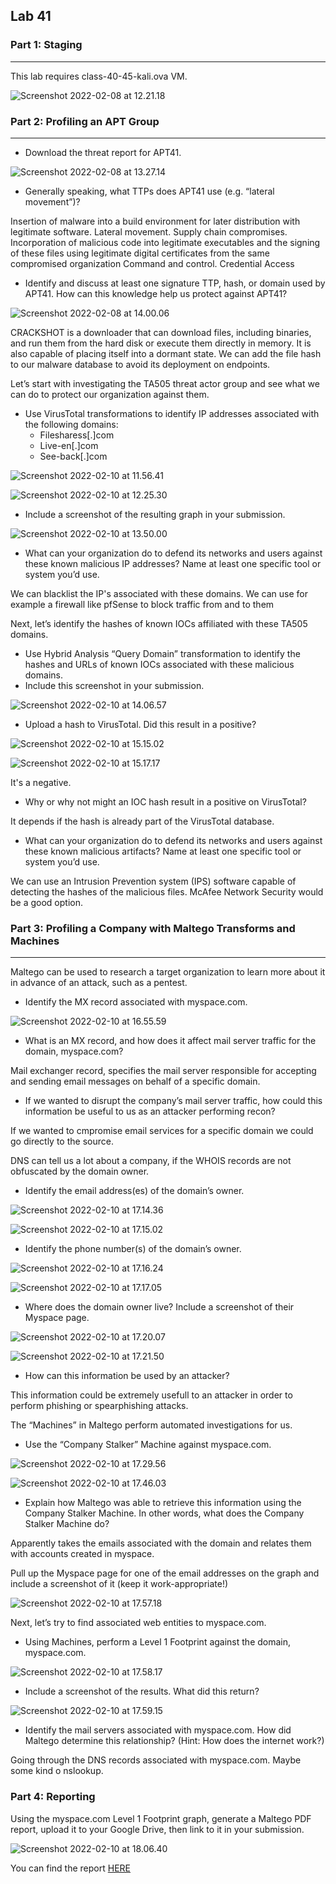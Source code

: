 ## Lab 41

### Part 1: Staging

------

This lab requires class-40-45-kali.ova VM.

![Screenshot 2022-02-08 at 12.21.18](https://github.com/pedrocorreiacodes/ops-401/blob/master/screenshots/class-41/Screenshot%202022-02-08%20at%2012.21.18.png)

### Part 2: Profiling an APT Group

------

- Download the threat report for APT41.

![Screenshot 2022-02-08 at 13.27.14](https://github.com/pedrocorreiacodes/ops-401/blob/master/screenshots/class-41/Screenshot%202022-02-08%20at%2013.27.14.png)

- Generally speaking, what TTPs does APT41 use (e.g. “lateral movement”)?

Insertion of malware into a build environment for later distribution with legitimate software. Lateral movement. Supply chain compromises. Incorporation of malicious code into legitimate executables and the signing of these files using legitimate digital certificates from the same compromised organization Command and control. Credential Access

- Identify and discuss at least one signature TTP, hash, or domain used by APT41. How can this knowledge help us protect against APT41?

![Screenshot 2022-02-08 at 14.00.06](https://github.com/pedrocorreiacodes/ops-401/blob/master/screenshots/class-41/Screenshot%202022-02-08%20at%2014.00.06.png)

CRACKSHOT is a downloader that can download files, including binaries, and run them from the hard disk or execute them directly in memory. It is also capable of placing itself into a dormant state. We can add the file hash to our malware database to avoid its deployment on endpoints.

Let’s start with investigating the TA505 threat actor group and see what we can do to protect our organization against them.

- Use VirusTotal transformations to identify IP addresses associated with the following domains:
  - Filesharess[.]com
  - Live-en[.]com
  - See-back[.]com

![Screenshot 2022-02-10 at 11.56.41](https://github.com/pedrocorreiacodes/ops-401/blob/master/screenshots/class-41/Screenshot%202022-02-10%20at%2011.56.41.png)

![Screenshot 2022-02-10 at 12.25.30](https://github.com/pedrocorreiacodes/ops-401/blob/master/screenshots/class-41/Screenshot%202022-02-10%20at%2012.25.30.png)

- Include a screenshot of the resulting graph in your submission.

![Screenshot 2022-02-10 at 13.50.00](https://github.com/pedrocorreiacodes/ops-401/blob/master/screenshots/class-41/Screenshot%202022-02-10%20at%2013.50.00.png)

- What can your organization do to defend its networks and users against these known malicious IP addresses? Name at least one specific tool or system you’d use.

We can blacklist the IP's associated with these domains. We can use for example a firewall like pfSense to block traffic from and to them

Next, let’s identify the hashes of known IOCs affiliated with these TA505 domains.

- Use Hybrid Analysis “Query Domain” transformation to identify the hashes and URLs of known IOCs associated with these malicious domains.
- Include this screenshot in your submission.

![Screenshot 2022-02-10 at 14.06.57](https://github.com/pedrocorreiacodes/ops-401/blob/master/screenshots/class-41/Screenshot%202022-02-10%20at%2014.06.57.png)

+ Upload a hash to VirusTotal. Did this result in a positive?

![Screenshot 2022-02-10 at 15.15.02](https://github.com/pedrocorreiacodes/ops-401/blob/master/screenshots/class-41/Screenshot%202022-02-10%20at%2015.15.02.png)

![Screenshot 2022-02-10 at 15.17.17](https://github.com/pedrocorreiacodes/ops-401/blob/master/screenshots/class-41/Screenshot%202022-02-10%20at%2015.17.17.png)

It's a negative.

- Why or why not might an IOC hash result in a positive on VirusTotal?

It depends if the hash is already part of the VirusTotal database.

- What can your organization do to defend its networks and users against these known malicious artifacts? Name at least one specific tool or system you’d use.

We can use an Intrusion Prevention system (IPS) software capable of detecting the hashes of the malicious files. McAfee Network Security would be a good option.

### Part 3: Profiling a Company with Maltego Transforms and Machines

------

Maltego can be used to research a target organization to learn more about it in advance of an attack, such as a pentest.

+ Identify the MX record associated with myspace.com.

![Screenshot 2022-02-10 at 16.55.59](https://github.com/pedrocorreiacodes/ops-401/blob/master/screenshots/class-41/Screenshot%202022-02-10%20at%2016.55.59.png)

- What is an MX record, and how does it affect mail server traffic for the domain, myspace.com?

Mail exchanger record, specifies the mail server responsible for accepting and sending email messages on behalf of a specific domain.

- If we wanted to disrupt the company’s mail server traffic, how could this information be useful to us as an attacker performing recon?

If we wanted to cmpromise email services for a specific domain we could go directly to the source.

DNS can tell us a lot about a company, if the WHOIS records are not obfuscated by the domain owner.

- Identify the email address(es) of the domain’s owner.

![Screenshot 2022-02-10 at 17.14.36](https://github.com/pedrocorreiacodes/ops-401/blob/master/screenshots/class-41/Screenshot%202022-02-10%20at%2017.14.36.png)

![Screenshot 2022-02-10 at 17.15.02](https://github.com/pedrocorreiacodes/ops-401/blob/master/screenshots/class-41/Screenshot%202022-02-10%20at%2017.15.02.png)

- Identify the phone number(s) of the domain’s owner.

![Screenshot 2022-02-10 at 17.16.24](https://github.com/pedrocorreiacodes/ops-401/blob/master/screenshots/class-41/Screenshot%202022-02-10%20at%2017.16.24.png)

![Screenshot 2022-02-10 at 17.17.05](https://github.com/pedrocorreiacodes/ops-401/blob/master/screenshots/class-41/Screenshot%202022-02-10%20at%2017.17.05.png)

- Where does the domain owner live? Include a screenshot of their Myspace page.

![Screenshot 2022-02-10 at 17.20.07](https://github.com/pedrocorreiacodes/ops-401/blob/master/screenshots/class-41/Screenshot%202022-02-10%20at%2017.20.07.png)

![Screenshot 2022-02-10 at 17.21.50](https://github.com/pedrocorreiacodes/ops-401/blob/master/screenshots/class-41/Screenshot%202022-02-10%20at%2017.21.50.png)

- How can this information be used by an attacker?

This information could be extremely usefull to an attacker in order to perform phishing or spearphishing attacks.

The “Machines” in Maltego perform automated investigations for us.

- Use the “Company Stalker” Machine against myspace.com.

 ![Screenshot 2022-02-10 at 17.29.56](https://github.com/pedrocorreiacodes/ops-401/blob/master/screenshots/class-41/Screenshot%202022-02-10%20at%2017.29.56.png)

![Screenshot 2022-02-10 at 17.46.03](https://github.com/pedrocorreiacodes/ops-401/blob/master/screenshots/class-41/Screenshot%202022-02-10%20at%2017.46.03.png)

- Explain how Maltego was able to retrieve this information using the Company Stalker Machine. In other words, what does the Company Stalker Machine do?

Apparently takes the emails associated with the domain and relates them with accounts created in myspace.

Pull up the Myspace page for one of the email addresses on the graph and include a screenshot of it (keep it work-appropriate!)

![Screenshot 2022-02-10 at 17.57.18](https://github.com/pedrocorreiacodes/ops-401/blob/master/screenshots/class-41/Screenshot%202022-02-10%20at%2017.57.18.png)

Next, let’s try to find associated web entities to myspace.com.

- Using Machines, perform a Level 1 Footprint against the domain, myspace.com.

![Screenshot 2022-02-10 at 17.58.17](https://github.com/pedrocorreiacodes/ops-401/blob/master/screenshots/class-41/Screenshot%202022-02-10%20at%2017.58.17.png)

- Include a screenshot of the results. What did this return?

![Screenshot 2022-02-10 at 17.59.15](https://github.com/pedrocorreiacodes/ops-401/blob/master/screenshots/class-41/Screenshot%202022-02-10%20at%2017.59.15.png)

- Identify the mail servers associated with myspace.com. How did Maltego determine this relationship? (Hint: How does the internet work?)

Going through the DNS records associated with myspace.com. Maybe some kind o nslookup.

### Part 4: Reporting

Using the myspace.com Level 1 Footprint graph, generate a Maltego PDF report, upload it to your Google Drive, then link to it in your submission.

![Screenshot 2022-02-10 at 18.06.40](https://github.com/pedrocorreiacodes/ops-401/blob/master/screenshots/class-41/Screenshot%202022-02-10%20at%2018.06.40.png)

You can find the report [HERE](https://github.com/pedrocorreiacodes/ops-401/blob/master/screenshots/class-41/class41-report.pdf)
